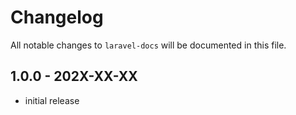 # Changelog

All notable changes to `laravel-docs` will be documented in this file.

## 1.0.0 - 202X-XX-XX

- initial release
